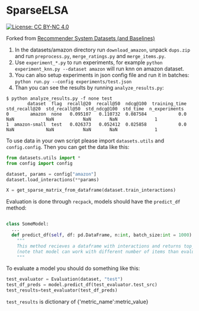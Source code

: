 # SparseELSA
[![License: CC BY-NC 4.0](https://img.shields.io/badge/License-CC_BY--NC_4.0-lightgrey.svg)](https://creativecommons.org/licenses/by-nc/4.0/)

Forked from [Recommender System Datasets (and Baselines)](https://github.com/zombak79/recsysdata)





1. In the datasets/amazon directory run `download_amazon`, unpack `dups.zip` and run `preprocess.py`, `merge_ratings.py` and `merge_items.py`.
2. Use `experiment_*.py` to run experiments, for example `python experiment_knn.py --dataset amazon` will run knn on amazon dataset.
3. You can also setup experiments in json config file and run it in batches: `python run.py --config experiments/test.json`
4. Than you can see the results by running `analyze_results.py`:

```
$ python analyze_results.py -f none test
        dataset  flag  recall@20  recall@50  ndcg@100  training_time  std_recall@20  std_recall@50  std_ndcg@100  std_time  n_experiments
0        amazon  none   0.095107   0.110732  0.087584            0.0            NaN            NaN           NaN       NaN              1
1  amazon-small  test   0.026373   0.052412  0.025858            0.0            NaN            NaN           NaN       NaN              1
```

To use data in your own script please import `datasets.utils` and `config.config`. Then you can get the data like this:

```python
from datasets.utils import *
from config import config

dataset, params = config["amazon"]
dataset.load_interactions(**params)

X = get_sparse_matrix_from_dataframe(dataset.train_interactions)
```

Evaluation is done through `recpack`, models should have the `predict_df` method:

```python

class SomeModel:
  ...
  def predict_df(self, df: pd.DataFrame, n:int, batch_size:int = 1000):
    """
    This method recieves a dataframe with interactions and returns top_n predictions for every user as a dataframe
    (note that model can work with different number of items than evaluator)
    """
```

To evaluate a model you should do something like this:

```python
test_evaluator = Evaluation(dataset, "test")
test_df_preds = model.predict_df(test_evaluator.test_src)
test_results=test_evaluator(test_df_preds)
```

`test_results` is dictionary of {'metric_name':metric_value}




  
